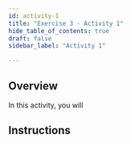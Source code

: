 ```yaml
---
id: activity-1
title: "Exercise 3 - Activity 1"
hide_table_of_contents: true
draft: false
sidebar_label: "Activity 1"

---
```


## Overview
In this activity, you will 


## Instructions
